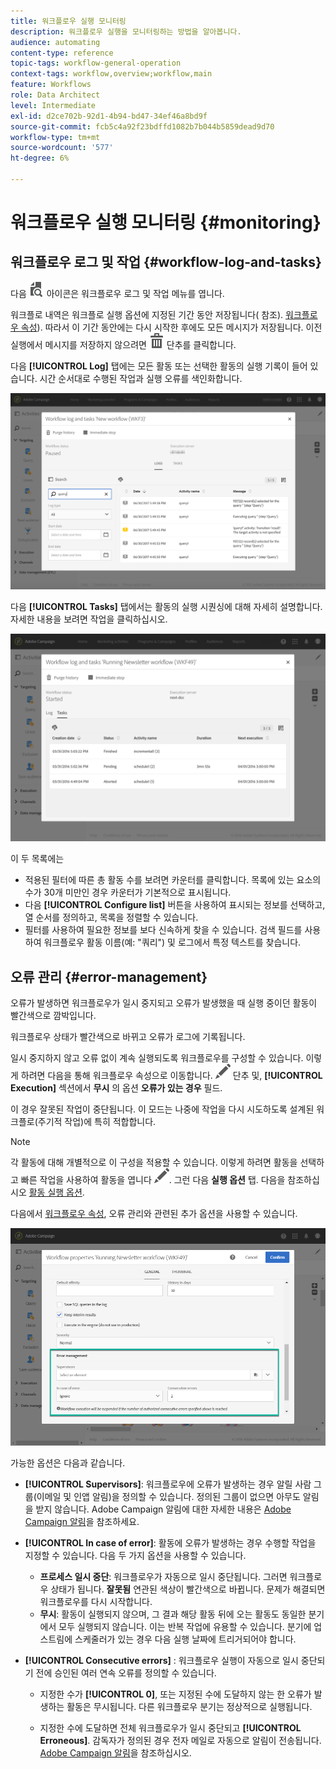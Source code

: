 ```yaml
---
title: 워크플로우 실행 모니터링
description: 워크플로우 실행을 모니터링하는 방법을 알아봅니다.
audience: automating
content-type: reference
topic-tags: workflow-general-operation
context-tags: workflow,overview;workflow,main
feature: Workflows
role: Data Architect
level: Intermediate
exl-id: d2ce702b-92d1-4b94-bd47-34ef46a8bd9f
source-git-commit: fcb5c4a92f23bdffd1082b7b044b5859dead9d70
workflow-type: tm+mt
source-wordcount: '577'
ht-degree: 6%

---
```


# 워크플로우 실행 모니터링 {#monitoring}

## 워크플로우 로그 및 작업 {#workflow-log-and-tasks}

다음 ![](assets/printpreview_darkgrey-24px.png) 아이콘은 워크플로우 로그 및 작업 메뉴를 엽니다.

워크플로 내역은 워크플로 실행 옵션에 지정된 기간 동안 저장됩니다( 참조). [워크플로우 속성](../../automating/using/managing-execution-options.md)). 따라서 이 기간 동안에는 다시 시작한 후에도 모든 메시지가 저장됩니다. 이전 실행에서 메시지를 저장하지 않으려면 ![](assets/delete_darkgrey-24px.png) 단추를 클릭합니다.

다음 **[!UICONTROL Log]** 탭에는 모든 활동 또는 선택한 활동의 실행 기록이 들어 있습니다. 시간 순서대로 수행된 작업과 실행 오류를 색인화합니다.

![](assets/wkf_execution_4.png)

다음 **[!UICONTROL Tasks]** 탭에서는 활동의 실행 시퀀싱에 대해 자세히 설명합니다. 자세한 내용을 보려면 작업을 클릭하십시오.

![](assets/wkf_execution_5.png)

이 두 목록에는

* 적용된 필터에 따른 총 활동 수를 보려면 카운터를 클릭합니다. 목록에 있는 요소의 수가 30개 미만인 경우 카운터가 기본적으로 표시됩니다.
* 다음 **[!UICONTROL Configure list]** 버튼을 사용하여 표시되는 정보를 선택하고, 열 순서를 정의하고, 목록을 정렬할 수 있습니다.
* 필터를 사용하여 필요한 정보를 보다 신속하게 찾을 수 있습니다. 검색 필드를 사용하여 워크플로우 활동 이름(예: &quot;쿼리&quot;) 및 로그에서 특정 텍스트를 찾습니다.

## 오류 관리 {#error-management}

오류가 발생하면 워크플로우가 일시 중지되고 오류가 발생했을 때 실행 중이던 활동이 빨간색으로 깜박입니다.

워크플로우 상태가 빨간색으로 바뀌고 오류가 로그에 기록됩니다.

일시 중지하지 않고 오류 없이 계속 실행되도록 워크플로우를 구성할 수 있습니다. 이렇게 하려면 다음을 통해 워크플로우 속성으로 이동합니다. ![](assets/edit_darkgrey-24px.png) 단추 및, **[!UICONTROL Execution]** 섹션에서 **무시** 의 옵션 **오류가 있는 경우** 필드.

이 경우 잘못된 작업이 중단됩니다. 이 모드는 나중에 작업을 다시 시도하도록 설계된 워크플로(주기적 작업)에 특히 적합합니다.

>[!NOTE]
>
>각 활동에 대해 개별적으로 이 구성을 적용할 수 있습니다. 이렇게 하려면 활동을 선택하고 빠른 작업을 사용하여 활동을 엽니다 ![](assets/edit_darkgrey-24px.png). 그런 다음 **실행 옵션** 탭. 다음을 참조하십시오 [활동 실행 옵션](../../automating/using/activity-properties.md).

다음에서 [워크플로우 속성](../../automating/using/managing-execution-options.md), 오류 관리와 관련된 추가 옵션을 사용할 수 있습니다.

![](assets/wkf_execution_error.png)

가능한 옵션은 다음과 같습니다.

* **[!UICONTROL Supervisors]**: 워크플로우에 오류가 발생하는 경우 알릴 사람 그룹(이메일 및 인앱 알림)을 정의할 수 있습니다. 정의된 그룹이 없으면 아무도 알림을 받지 않습니다. Adobe Campaign 알림에 대한 자세한 내용은 [Adobe Campaign 알림](../../administration/using/sending-internal-notifications.md)을 참조하세요.

* **[!UICONTROL In case of error]**: 활동에 오류가 발생하는 경우 수행할 작업을 지정할 수 있습니다. 다음 두 가지 옵션을 사용할 수 있습니다.

   * **프로세스 일시 중단**: 워크플로우가 자동으로 일시 중단됩니다. 그러면 워크플로우 상태가 됩니다. **잘못됨** 연관된 색상이 빨간색으로 바뀝니다. 문제가 해결되면 워크플로우를 다시 시작합니다.
   * **무시**: 활동이 실행되지 않으며, 그 결과 해당 활동 뒤에 오는 활동도 동일한 분기에서 모두 실행되지 않습니다. 이는 반복 작업에 유용할 수 있습니다. 분기에 업스트림에 스케줄러가 있는 경우 다음 실행 날짜에 트리거되어야 합니다.

* **[!UICONTROL Consecutive errors]** : 워크플로우 실행이 자동으로 일시 중단되기 전에 승인된 여러 연속 오류를 정의할 수 있습니다.

   * 지정한 수가 **[!UICONTROL 0]**, 또는 지정된 수에 도달하지 않는 한 오류가 발생하는 활동은 무시됩니다. 다른 워크플로우 분기는 정상적으로 실행됩니다.

   * 지정한 수에 도달하면 전체 워크플로우가 일시 중단되고 **[!UICONTROL Erroneous]**. 감독자가 정의된 경우 전자 메일로 자동으로 알림이 전송됩니다. [Adobe Campaign 알림](../../administration/using/sending-internal-notifications.md)을 참조하십시오.

